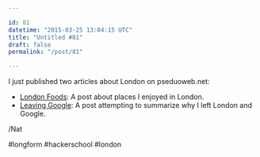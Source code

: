 ```yaml
---

id: 81
datetime: "2015-03-25 13:04:15 UTC"
title: "Untitled #81"
draft: false
permalink: "/post/81"

---
```


I just published two articles about London on pseduoweb.net:

 - [London Foods](http://pseudoweb.net/2015/03/25/london-foods/): A post about places I enjoyed in London.
 - [Leaving Google](http://pseudoweb.net/2015/03/25/leaving-google/): A post attempting to summarize why I left London and Google.

/Nat

#longform #hackerschool #london

